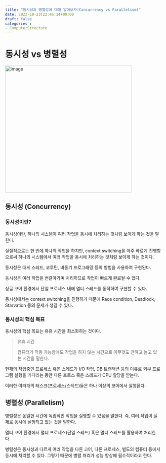 ```yaml
---
title: "동시성과 병렬성에 대해 알아보자(Concurrency vs Parallelism)"
date: 2023-10-23T22:46:14+09:00
draft: false
categories :
- ComputerStructure
---
```


# 동시성 vs 병렬성
<img width="409" alt="image" src="https://github.com/yumin00/blog/assets/130362583/8cb2a845-4788-4ace-b525-29642d4b901a">

## 동시성 (Concurrency)
### 동시성이란?
동시성이란, 하나의 시스템이 여러 작업을 동시에 처리하는 것처럼 보이게 하는 것을 말한다.

실질적으로는 한 번에 하나의 작업을 하지만, context switching을 아주 빠르게 진행함으로써 하나의 시스템에서 여러 작업을 동시에 처리하는 것처럼 보이게 하는 것이다.

동시성은 대게 스레드, 코루틴, 비동기 프로그래밍 등의 방법을 사용하여 구현된다.

동시성은 여러 작업을 번갈아가며 처리하므로 작업이 빠르게 완료될 수 있다.

싱글 코어 환경에서 단일 프로세스 내에 멀티 스레드를 동작하여 구현할 수 있다.

동시성에서는 context switching을 진행하기 때문에 Race condition, Deadlock, Starvation 등의 문제가 생길 수 있다.

### 동시성의 핵심 목표
동시성의 핵심 목표는 유휴 시간을 최소화하는 것이다.

> 유휴 시간
> 
> 컴퓨터가 작동 가능함에도 작업을 하지 않는 시간으로 아무것도 안하고 놀고 있는 시간을 말한다.

현재의 작업중인 프로세스 혹은 스레드가 I/O 작업, DB 트랜잭션 등의 이유로 외부 프로그램 실행을 기다리는 동안 다른 프로스 혹은 스레드가 CPU 할당을 받는다.

이러한 여러개의 태스크(프로세스/스레드)들은 하나 이상의 코어에서 실행된다.

## 병렬성 (Parallelism)
병렬성은 동일한 시간에 독립적인 작업을 실행할 수 있음을 말한다. 즉, 여러 작업이 실제로 동시에 실행되고 있는 것을 말한다.

멀티 코어 환경에서 멀티 프로세스(단일 스레드) 혹은 멀티 스레드를 활용하여 처리한다.

병렬성은 동시성과 다르게 여러 작업을 다른 코어, 다른 프로세스, 별도의 컴퓨터 등에서 동시에 처리할 수 있다. 그렇기 때문에 병렬 처리가 성능 향상에 필수적이라고 한다.
